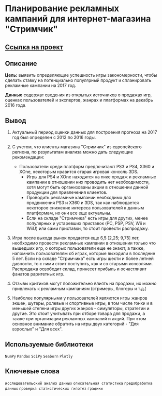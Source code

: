# Планирование рекламных кампаний для интернет-магазина "Стримчик"

## [Ссылка на проект](https://github.com/KSingular/yp_da_projects/blob/17fc4d577f71f792866db8cb86cc519eebdc6a03/set_04_games/set_04_games.ipynb)

## Описание

**Цель:** выявить определяющие успешность игры закономерности, чтобы сделать ставку на потенциально популярный продукт и спланировать рекламные кампании на 2017 год.

**Данные** содержат сведения из открытых источников о продажах игр, оценках пользователей и экспертов, жанрах и платформах на декабрь 2016 года. 

## Вывод
1. Актуальный период оценки данных для построения прогноза на 2017 год был определен с 2012 по 2016 годы. 
2. С учетом, что клиенты магазина "Стримчик" из европейского региона, по результатам анализа можно дать следующие рекомендации:
    - Пользователи среди платформ предпочитают PS3 и PS4, X360 и XOne, некоторым нравится старая игровая консоль 3DS.
        - Игры для PS4 и XOne находятся на пике продаж и рекламные кампании в отношении них проводить нет необходимости, хотя могут быть организованы акции в отношении данной продукции для привлечения клиентов.
        - Проводить рекламные кампании необходимо для продвижения PS3 и X360 и 3DS, так как наблюдается некоторое снижение интереса пользователей к данным платформам, но они все еще актуальны.
        - Если на складе "Стримчика" есть игры для других, менее популярных и устаревших приставок (PC, PSP, PSV, Wii и WiiU) или сами приставки, то стоит провести распродажу.
3. Игра после выхода рынок продается еще 6,5 [2,25; 9,75] лет, необходимо провести рекламные кампании в отношении только что вышедших игр, о которых пользователи еще не знают, а также, напомнить пользователям об играх, которые выходили в последние 5 лет. Если на складе "Стримчика" есть игры шести и более летней давности, то с ними стоит поступить, как и со старыми консолями. Распродажа освободит склад, принесет прибыль и осчастливит фанатов раритетных игр.

4. Отзывы критиков могут положительно влиять на продажи, их можно привлекать к рекламным кампаниям (стримеры, блогеры и т.д.)

5. Наиболее популярными у пользователей являются игры жанров экшен, шутеры, ролевые и спортивные игры, в том числе гонки и в меньшей степени игры других жанров - симуляторы, стратегии и другие. Это стоит учитывать при отборе товара для продажи, а также при организации рекламных кампаний и акций. При этом основное внимание обратить на игры двух категорий - "Для взрослых" и "Для всех".

## Используемые библиотеки
`NumPy` `Pandas` `SciPy` `Seaborn` `Plotly` 

## Ключевые слова
`исследовательский анализ данных` `описательная статистика` `предобработка данных` `проверка статистических гипотез` `графики`
